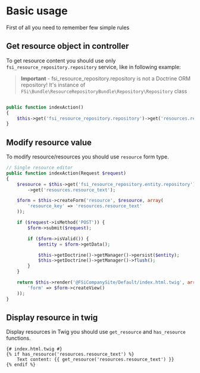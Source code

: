 # Basic usage

First of all you need to remember few simple rules

## Get resource object in controller

To get resource content you should use only ``fsi_resource_repository.repository`` service,
like in following example:

> **Important** - fsi_resource_repository.repository is not a Doctrine ORM repository!
> It's instance of ``FSi\Bundle\ResourceRepositoryBundle\Repository\Repository`` class

```php

public function indexAction()
{
    $this->get('fsi_resource_repository.repository')->get('resources.resource_text');
}

```

## Modify resource value

To modify resource/resources you should use ``resource`` form type.

```php
// Single resource editor
public function indexAction(Request $request)
{
    $resource = $this->get('fsi_resource_repository.entity.repository')
        ->get('resources.resource_text');

    $form = $this->createForm('resource', $resource, array(
        'resource_key' => 'resources.resource_text'
    ));

    if ($request->isMethod('POST')) {
        $form->submit($request);

        if ($form->isValid()) {
            $entity = $form->getData();

            $this->getDoctrine()->getManager()->persist($entity);
            $this->getDoctrine()->getManager()->flush();
        }
    }

    return $this->render('@FSiCompanySite/Default/index.html.twig', array(
        'form' => $form->createView()
    ));
}
```

## Display resource in twig

Display resources in Twig you should use ``get_resource`` and ``has_resource`` functions.

```
{# index.html.twig #}
{% if has_resource('resources.resource_text') %}
    Text content: {{ get_resource('resources.resource_text') }}
{% endif %}
```